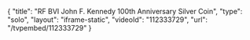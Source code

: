{
    "title": "RF BVI John F. Kennedy 100th Anniversary Silver Coin",
    "type": "solo",
    "layout": "iframe-static",
    "videoId": "112333729",
    "url": "\/tvpembed\/112333729"
}